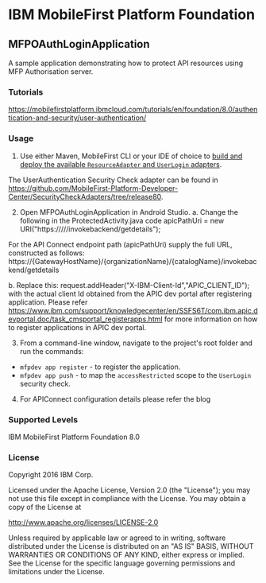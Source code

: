 IBM MobileFirst Platform Foundation
===
## MFPOAuthLoginApplication
A sample application demonstrating how to protect API resources using MFP Authorisation server.
### Tutorials
https://mobilefirstplatform.ibmcloud.com/tutorials/en/foundation/8.0/authentication-and-security/user-authentication/

### Usage

1. Use either Maven, MobileFirst CLI or your IDE of choice to [build and deploy the available `ResourceAdapter` and `UserLogin` adapters](https://mobilefirstplatform.ibmcloud.com/tutorials/en/foundation/8.0/adapters/creating-adapters/).

 The UserAuthentication Security Check adapter can be found in https://github.com/MobileFirst-Platform-Developer-Center/SecurityCheckAdapters/tree/release80.
 
2. Open MFPOAuthLoginApplication in Android Studio.
a.	Change the following in the ProtectedActivity.java code
      	     apicPathUri = new 
                   URI("https://<gateway-host-name>/<orgname>/<catalogname>/invokebackend/getdetails");

For the API Connect endpoint path (apicPathUri) supply the full URL, constructed as follows: 
https://{GatewayHostName}/{organizationName}/{catalogName}/invokebackend/getdetails

b.	Replace this:
request.addHeader("X-IBM-Client-Id","APIC_CLIENT_ID");
with the actual client Id obtained from the APIC dev portal after registering application. Please refer https://www.ibm.com/support/knowledgecenter/en/SSFS6T/com.ibm.apic.devportal.doc/task_cmsportal_registerapps.html for more information on how to register applications in APIC dev portal.



3. From a command-line window, navigate to the project's root folder and run the commands:
 - `mfpdev app register` - to register the application.
 - `mfpdev app push` - to map the `accessRestricted` scope to the `UserLogin` security check.
 
4. For APIConnect configuration details please refer the blog

### Supported Levels
IBM MobileFirst Platform Foundation 8.0

### License
Copyright 2016 IBM Corp.

Licensed under the Apache License, Version 2.0 (the "License");
you may not use this file except in compliance with the License.
You may obtain a copy of the License at

http://www.apache.org/licenses/LICENSE-2.0

Unless required by applicable law or agreed to in writing, software
distributed under the License is distributed on an "AS IS" BASIS,
WITHOUT WARRANTIES OR CONDITIONS OF ANY KIND, either express or implied.
See the License for the specific language governing permissions and
limitations under the License.
